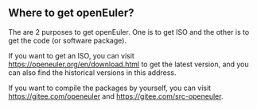 ## Where to get openEuler?

The are 2 purposes to get openEuler. One is to get ISO and the other is to get the code (or software package).

If you want to get an ISO, you can visit <https://openeuler.org/en/download.html> to get the latest version, and you can also find the historical versions in this address.

If you want to compile the packages by yourself, you can visit <https://gitee.com/openeuler> and <https://gitee.com/src-openeuler>.